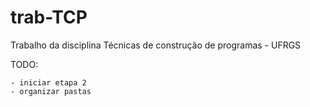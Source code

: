 # trab-TCP
Trabalho da disciplina Técnicas de construção de programas - UFRGS

TODO:
```
- iniciar etapa 2
- organizar pastas
```
